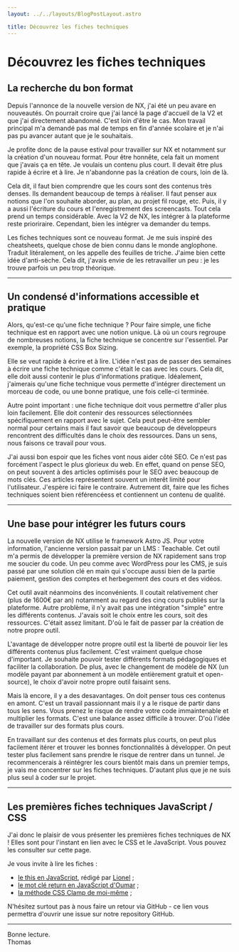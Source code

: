 ```yaml
---
layout: ../../layouts/BlogPostLayout.astro

title: Découvrez les fiches techniques
---
```


# Découvrez les fiches techniques


## La recherche du bon format

Depuis l'annonce de la nouvelle version de NX, j'ai été un peu avare en nouveautés. On pourrait croire que j'ai lancé la page d'accueil de la V2 et que j'ai directement abandonné. C'est loin d'être le cas. Mon travail principal m'a demandé pas mal de temps en fin d'année scolaire et je n'ai pas pu avancer autant que je le souhaitais.


Je profite donc de la pause estival pour travailler sur NX et notamment sur la création d'un nouveau format. Pour être honnête, cela fait un moment que j'avais ça en tête. Je voulais un contenu plus court. Il devait être plus rapide à écrire et à lire. Je n'abandonne pas la création de cours, loin de là.


Cela dit, il faut bien comprendre que les cours sont des contenus très denses. Ils demandent beaucoup de temps à réaliser. Il faut penser aux notions que l'on souhaite aborder, au plan, au projet fil rouge, etc. Puis, il y a aussi l'écriture du cours et l'enregistrement des screencasts. Tout cela prend un temps considérable. Avec la V2 de NX, les intégrer à la plateforme reste prioriraire. Cependant, bien les intégrer va demander du temps.


Les fiches techniques sont ce nouveau format. Je me suis inspiré des cheatsheets, quelque chose de bien connu dans le monde anglophone. Traduit litéralement, on les appelle des feuilles de triche. J'aime bien cette idée d'anti-sèche. Cela dit, j'avais envie de les retravailler un peu : je les trouve parfois un peu trop théorique.


---


## Un condensé d'informations accessible et pratique

Alors, qu'est-ce qu'une fiche technique ? Pour faire simple, une fiche technique est en rapport avec une notion unique. Là où un cours regroupe de nombreuses notions, la fiche technique se concentre sur l'essentiel. Par exemple, la propriété CSS Box Sizing.


Elle se veut rapide à écrire et à lire. L'idée n'est pas de passer des semaines à écrire une fiche technique comme c'était le cas avec les cours. Cela dit, elle doit aussi contenir le plus d'informations pratique. Idéalement, j'aimerais qu'une fiche technique vous permette d'intégrer directement un morceau de code, ou une bonne pratique, une fois celle-ci terminée.


Autre point important : une fiche technique doit vous permettre d'aller plus loin facilement. Elle doit contenir des ressources sélectionnées spécifiquement en rapport avec le sujet. Cela peut peut-être sembler normal pour certains mais il faut savoir que beaucoup de développeurs rencontrent des difficultés dans le choix des ressources. Dans un sens, nous faisons ce travail pour vous.


J'ai aussi bon espoir que les fiches vont nous aider côté SEO. Ce n'est pas forcément l'aspect le plus glorieux du web. En effet, quand on pense SEO, on peut souvent à des articles optimisés pour le SEO avec beaucoup de mots clés. Ces articles représentent souvent un interêt limité pour l'utilisateur. J'espère ici faire le contraire. Autrement dit, faire que les fiches techniques soient bien référencéess et contiennent un contenu de qualité.


---


## Une base pour intégrer les futurs cours

La nouvelle version de NX utilise le framework Astro JS. Pour votre information, l'ancienne version passait par un LMS : Teachable. Cet outil m'a permis de développer la première version de NX rapidement sans trop me soucier du code. Un peu comme avec WordPress pour les CMS, je suis passé par une solution clé en main qui s'occupe aussi bien de la partie paiement, gestion des comptes et herbegement des cours et des vidéos.


Cet outil avait néanmoins des inconvénients. Il coutait relativement cher (plus de 1600€ par an) notamment au regard des cinq cours publiés sur la plateforme. Autre problème, il n'y avait pas une intégration "simple" entre les différents contenus. J'avais soit le choix entre les cours, soit des ressources. C'était assez limitant. D'où le fait de passer par la création de notre propre outil.


L'avantage de développer notre propre outil est la liberté de pouvoir lier les différents contenus plus facilement. C'est vraiment quelque chose d'important. Je souhaite pouvoir tester différents formats pédagogiques et faciliter la collaboration. De plus, avec le changement de modèle de NX (un modèle payant par abonnement à un modèle entièrement gratuit et open-source), le choix d'avoir notre propre outil faisaint sens.


Mais là encore, il y a des desavantages. On doit penser tous ces contenus en amont. C'est un travail passionnant mais il y a le risque de partir dans tous les sens. Vous prenez le risque de rendre votre code immaintenable et multiplier les formats. C'est une balance assez difficile à trouver. D'où l'idée de travailler sur des formats plus cours.


En travaillant sur des contenus et des formats plus courts, on peut plus facilement itérer et trouver les bonnes fonctionnalités à développer. On peut tester plus facilement sans prendre le risque de rentrer dans un tunnel. Je recommencerais à réintégrer les cours bientôt mais dans un premier temps, je vais me concentrer sur les fiches techniques. D'autant plus que je ne suis plus seul à coder sur le projet.


---


## Les premières fiches techniques JavaScript / CSS


J'ai donc le plaisir de vous présenter les premières fiches techniques de NX ! Elles sont pour l'instant en lien avec le CSS et le JavaScript. Vous pouvez les consulter sur cette page.

Je vous invite à lire les fiches :
- [le this en JavaScript](/fiches/comprendre-la-propriete-css-box-sizing), rédigé par [Lionel](https://nx.academy) ;
- [le mot clé return en JavaScript d'Oumar](/fiches/comprendre-la-propriete-css-box-sizing) ;
- [la méthode CSS Clamp de moi-même](/fiches/comprendre-la-propriete-css-box-sizing) ;


N'hésitez surtout pas à nous faire un retour via GitHub - ce lien vous permettra d'ouvrir une issue sur notre repository GitHub.

---


Bonne lecture.
<br>
<span class="author">Thomas</span>
